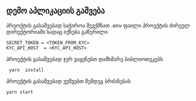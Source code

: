 
## დემო აპლიკაციის გაშვება

პრეოქტის გასაშვებად საჭიროა შევქმნათ .env ფაილი პროექტის
ძირეულ დირექტორიაში სადაც იქნება გაწერილი 

```
SECRET_TOKEN = <TOKEN_FROM_KYC>
KYC_API_HOST  = <KYC_API_HOST>
```


პროექტის გასაშვებად ჯერ ვაყენებთ დამხმარე ბიბლიოთეკებს

``` yarn  install```

პროექტის გასაშვებად ვუშვებთ შემდეგ ბრძანებას

``` yarn start ```


